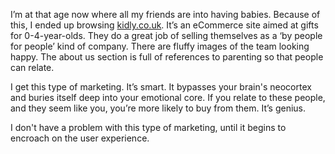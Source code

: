 I’m at that age now where all my friends are into having babies. Because of this, I ended up browsing [kidly.co.uk](kidly.co.uk). It’s an eCommerce site aimed at gifts for 0-4-year-olds. They do a great job of selling themselves as a ‘by people for people’ kind of company. There are fluffy images of the team looking happy. The about us section is full of references to parenting so that people can relate.

I get this type of marketing. It’s smart. It bypasses your brain's neocortex and buries itself deep into your emotional core. If you relate to these people, and they seem like you, you’re more likely to buy from them. It’s genius.

I don't have a problem with this type of marketing, until it begins to encroach on the user experience.